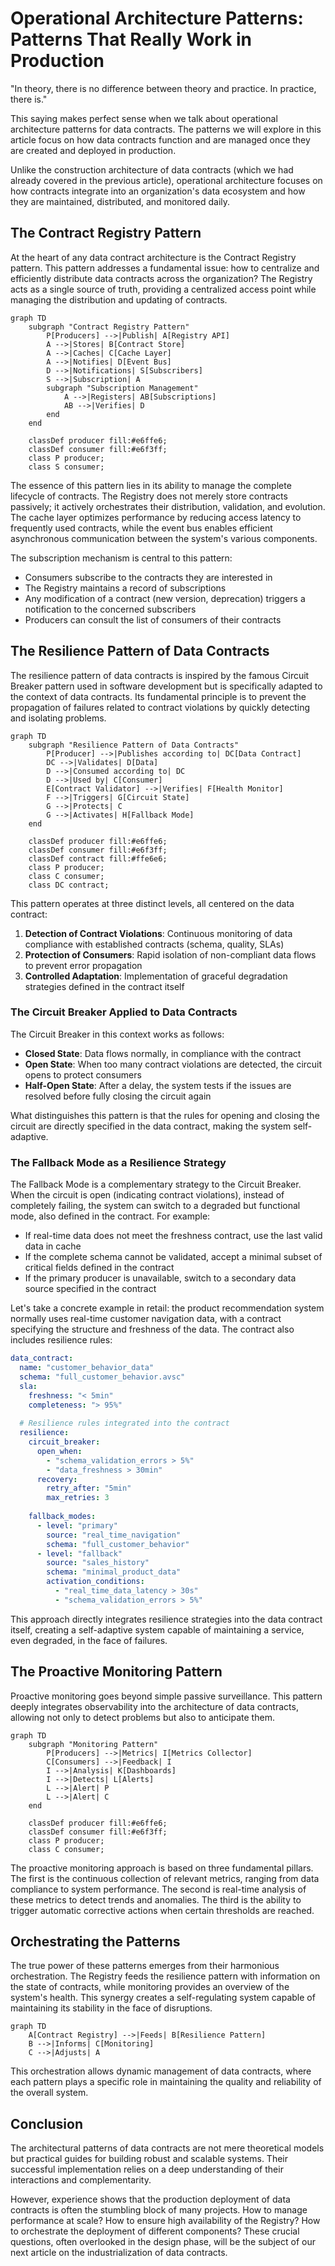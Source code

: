 # Operational Architecture Patterns: Patterns That Really Work in Production

"In theory, there is no difference between theory and practice. In practice, there is." 

This saying makes perfect sense when we talk about operational architecture patterns for data contracts. The patterns we will explore in this article focus on how data contracts function and are managed once they are created and deployed in production.

Unlike the construction architecture of data contracts (which we had already covered in the previous article), operational architecture focuses on how contracts integrate into an organization's data ecosystem and how they are maintained, distributed, and monitored daily.

## The Contract Registry Pattern

At the heart of any data contract architecture is the Contract Registry pattern. This pattern addresses a fundamental issue: how to centralize and efficiently distribute data contracts across the organization? The Registry acts as a single source of truth, providing a centralized access point while managing the distribution and updating of contracts.

```mermaid
graph TD
    subgraph "Contract Registry Pattern"
        P[Producers] -->|Publish| A[Registry API]
        A -->|Stores| B[Contract Store]
        A -->|Caches| C[Cache Layer]
        A -->|Notifies| D[Event Bus]
        D -->|Notifications| S[Subscribers]
        S -->|Subscription| A
        subgraph "Subscription Management"
            A -->|Registers| AB[Subscriptions]
            AB -->|Verifies| D
        end
    end

    classDef producer fill:#e6ffe6;
    classDef consumer fill:#e6f3ff;
    class P producer;
    class S consumer;
```

The essence of this pattern lies in its ability to manage the complete lifecycle of contracts. The Registry does not merely store contracts passively; it actively orchestrates their distribution, validation, and evolution. The cache layer optimizes performance by reducing access latency to frequently used contracts, while the event bus enables efficient asynchronous communication between the system's various components.

The subscription mechanism is central to this pattern:
- Consumers subscribe to the contracts they are interested in
- The Registry maintains a record of subscriptions
- Any modification of a contract (new version, deprecation) triggers a notification to the concerned subscribers
- Producers can consult the list of consumers of their contracts

## The Resilience Pattern of Data Contracts

The resilience pattern of data contracts is inspired by the famous Circuit Breaker pattern used in software development but is specifically adapted to the context of data contracts. Its fundamental principle is to prevent the propagation of failures related to contract violations by quickly detecting and isolating problems.

```mermaid
graph TD
    subgraph "Resilience Pattern of Data Contracts"
        P[Producer] -->|Publishes according to| DC[Data Contract]
        DC -->|Validates| D[Data]
        D -->|Consumed according to| DC
        D -->|Used by| C[Consumer]
        E[Contract Validator] -->|Verifies| F[Health Monitor]
        F -->|Triggers| G[Circuit State]
        G -->|Protects| C
        G -->|Activates| H[Fallback Mode]
    end

    classDef producer fill:#e6ffe6;
    classDef consumer fill:#e6f3ff;
    classDef contract fill:#ffe6e6;
    class P producer;
    class C consumer;
    class DC contract;
```

This pattern operates at three distinct levels, all centered on the data contract:

1. **Detection of Contract Violations**: Continuous monitoring of data compliance with established contracts (schema, quality, SLAs)
2. **Protection of Consumers**: Rapid isolation of non-compliant data flows to prevent error propagation
3. **Controlled Adaptation**: Implementation of graceful degradation strategies defined in the contract itself

### The Circuit Breaker Applied to Data Contracts

The Circuit Breaker in this context works as follows:
- **Closed State**: Data flows normally, in compliance with the contract
- **Open State**: When too many contract violations are detected, the circuit opens to protect consumers
- **Half-Open State**: After a delay, the system tests if the issues are resolved before fully closing the circuit again

What distinguishes this pattern is that the rules for opening and closing the circuit are directly specified in the data contract, making the system self-adaptive.

### The Fallback Mode as a Resilience Strategy

The Fallback Mode is a complementary strategy to the Circuit Breaker. When the circuit is open (indicating contract violations), instead of completely failing, the system can switch to a degraded but functional mode, also defined in the contract. For example:

- If real-time data does not meet the freshness contract, use the last valid data in cache
- If the complete schema cannot be validated, accept a minimal subset of critical fields defined in the contract
- If the primary producer is unavailable, switch to a secondary data source specified in the contract

Let's take a concrete example in retail: the product recommendation system normally uses real-time customer navigation data, with a contract specifying the structure and freshness of the data. The contract also includes resilience rules:

```yaml
data_contract:
  name: "customer_behavior_data"
  schema: "full_customer_behavior.avsc"
  sla:
    freshness: "< 5min"
    completeness: "> 95%"
  
  # Resilience rules integrated into the contract
  resilience:
    circuit_breaker:
      open_when:
        - "schema_validation_errors > 5%"
        - "data_freshness > 30min"
      recovery:
        retry_after: "5min"
        max_retries: 3
    
    fallback_modes:
      - level: "primary"
        source: "real_time_navigation"
        schema: "full_customer_behavior"
      - level: "fallback"
        source: "sales_history"
        schema: "minimal_product_data"
        activation_conditions:
          - "real_time_data_latency > 30s"
          - "schema_validation_errors > 5%"
```

This approach directly integrates resilience strategies into the data contract itself, creating a self-adaptive system capable of maintaining a service, even degraded, in the face of failures.

## The Proactive Monitoring Pattern

Proactive monitoring goes beyond simple passive surveillance. This pattern deeply integrates observability into the architecture of data contracts, allowing not only to detect problems but also to anticipate them.

```mermaid
graph TD
    subgraph "Monitoring Pattern"
        P[Producers] -->|Metrics| I[Metrics Collector]
        C[Consumers] -->|Feedback| I
        I -->|Analysis| K[Dashboards]
        I -->|Detects| L[Alerts]
        L -->|Alert| P
        L -->|Alert| C
    end

    classDef producer fill:#e6ffe6;
    classDef consumer fill:#e6f3ff;
    class P producer;
    class C consumer;
```

The proactive monitoring approach is based on three fundamental pillars. The first is the continuous collection of relevant metrics, ranging from data compliance to system performance. The second is real-time analysis of these metrics to detect trends and anomalies. The third is the ability to trigger automatic corrective actions when certain thresholds are reached.

## Orchestrating the Patterns

The true power of these patterns emerges from their harmonious orchestration. The Registry feeds the resilience pattern with information on the state of contracts, while monitoring provides an overview of the system's health. This synergy creates a self-regulating system capable of maintaining its stability in the face of disruptions.

```mermaid
graph TD
    A[Contract Registry] -->|Feeds| B[Resilience Pattern]
    B -->|Informs| C[Monitoring]
    C -->|Adjusts| A
```

This orchestration allows dynamic management of data contracts, where each pattern plays a specific role in maintaining the quality and reliability of the overall system.

## Conclusion

The architectural patterns of data contracts are not mere theoretical models but practical guides for building robust and scalable systems. Their successful implementation relies on a deep understanding of their interactions and complementarity.

However, experience shows that the production deployment of data contracts is often the stumbling block of many projects. How to manage performance at scale? How to ensure high availability of the Registry? How to orchestrate the deployment of different components? These crucial questions, often overlooked in the design phase, will be the subject of our next article on the industrialization of data contracts. 